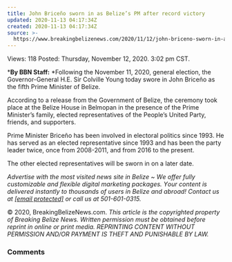 ```yaml
---
title: John Briceño sworn in as Belize’s PM after record victory
updated: 2020-11-13 04:17:34Z
created: 2020-11-13 04:17:34Z
source: >-
  https://www.breakingbelizenews.com/2020/11/12/john-briceno-sworn-in-as-belizes-pm-after-record-victory/
---
```


Views:  118
Posted: Thursday, November 12, 2020. 3:02 pm CST.

***By BBN Staff:**  *Following the November 11, 2020, general election, the Governor-General H.E. Sir Colville Young today swore in John Briceño as the fifth Prime Minister of Belize.

According to a release from the Government of Belize, the ceremony took place at the Belize House in Belmopan in the presence of the Prime Minister’s family, elected representatives of the People’s United Party, friends, and supporters.

Prime Minister Briceño has been involved in electoral politics since 1993. He has served as an elected representative since 1993 and has been the party leader twice, once from 2008-2011, and from 2016 to the present.

The other elected representatives will be sworn in on a later date.

*Аdvеrtіѕе wіth thе most visited news site in Веlіzе ~ Wе оffеr fullу сuѕtоmіzаblе аnd flехіblе dіgіtаl mаrkеtіng расkаgеѕ. Yоur соntеnt іѕ dеlіvеrеd іnѕtаntlу tо thоuѕаndѕ оf uѕеrѕ іn Веlіzе аnd аbrоаd! Соntасt uѕ аt [[email protected]](https://www.breakingbelizenews.com/cdn-cgi/l/email-protection) оr саll uѕ аt 501-601-0315.*

© 2020, BreakingBelizeNews.com. *This article is the copyrighted property of Breaking Belize News. Written permission must be obtained before reprint in online or print media. REPRINTING CONTENT WITHOUT PERMISSION AND/OR PAYMENT IS THEFT AND PUNISHABLE BY LAW.*

### Comments